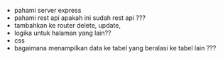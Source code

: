 - pahami server express
- pahami rest api apakah ini sudah rest api ???
- tambahkan ke router delete, update,
- logika untuk halaman yang lain??
- css
- bagaimana menampilkan data ke tabel yang beralasi ke tabel lain ???